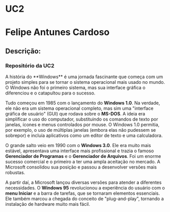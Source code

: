 # UC2

<h1>Felipe Antunes Cardoso</h1>
<h2>Descrição:</h2>
<h3>Repositório da UC2 </h3>
<p>A história do **Windows** é uma jornada fascinante que começa com um projeto simples para se tornar o sistema operacional mais usado no mundo. O Windows não foi o primeiro sistema, mas sua interface gráfica o diferenciou e o catapultou para o sucesso.

Tudo começou em 1985 com o lançamento do **Windows 1.0**. Na verdade, ele não era um sistema operacional completo, mas sim uma "interface gráfica de usuário" (GUI) que rodava sobre o **MS-DOS**. A ideia era simplificar o uso do computador, substituindo os comandos de texto por janelas, ícones e menus controlados por mouse. O Windows 1.0 permitia, por exemplo, o uso de múltiplas janelas (embora elas não pudessem se sobrepor) e incluía aplicativos como um editor de texto e uma calculadora.

O grande salto veio em 1990 com o **Windows 3.0**. Ele era muito mais estável, apresentava uma interface mais profissional e trazia o famoso **Gerenciador de Programas** e o **Gerenciador de Arquivos**. Foi um enorme sucesso comercial e o primeiro a ter uma ampla aceitação no mercado. A Microsoft consolidou sua posição e passou a desenvolver versões mais robustas.

A partir daí, a Microsoft lançou diversas versões para atender a diferentes necessidades. O **Windows 95** revolucionou a experiência do usuário com o **menu Iniciar** e a barra de tarefas, que se tornaram elementos essenciais. Ele também marcou a chegada do conceito de "plug-and-play", tornando a instalação de hardware muito mais fácil.</p>
